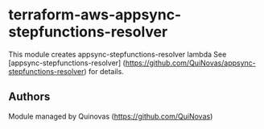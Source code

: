 # terraform-aws-appsync-stepfunctions-resolver

This module creates appsync-stepfunctions-resolver lambda
See [appsync-stepfunctions-resolver] (https://github.com/QuiNovas/appsync-stepfunctions-resolver) for details.

## Authors

Module managed by Quinovas (https://github.com/QuiNovas)
